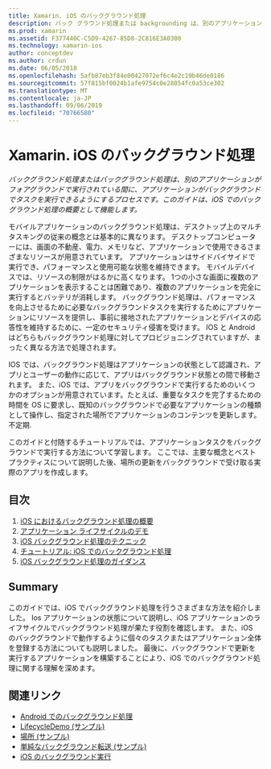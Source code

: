 ```yaml
---
title: Xamarin. iOS のバックグラウンド処理
description: バック グラウンド処理または backgrounding は、別のアプリケーションがフォア グラウンドで実行中に、アプリケーションにバック グラウンドでタスクを実行させる処理です。 このガイドは、iOSにおけるバック グラウンド処理の概要を説明します。
ms.prod: xamarin
ms.assetid: F377440C-C5D9-4267-85D8-2C816E3A0300
ms.technology: xamarin-ios
author: conceptdev
ms.author: crdun
ms.date: 06/05/2018
ms.openlocfilehash: 5afb87eb3f84e00427072ef6c4e2c19b46de0186
ms.sourcegitcommit: 57f815bf0024b1afe9754c0e28054fc0a53ce302
ms.translationtype: MT
ms.contentlocale: ja-JP
ms.lasthandoff: 09/06/2019
ms.locfileid: "70766580"
---
```

# <a name="backgrounding-in-xamarinios"></a>Xamarin. iOS のバックグラウンド処理

_バックグラウンド処理またはバックグラウンド処理は、別のアプリケーションがフォアグラウンドで実行されている間に、アプリケーションがバックグラウンドでタスクを実行できるようにするプロセスです。このガイドは、iOS でのバックグラウンド処理の概要として機能します。_

モバイルアプリケーションのバックグラウンド処理は、デスクトップ上のマルチタスキングの従来の概念とは基本的に異なります。 デスクトップコンピューターには、画面の不動産、電力、メモリなど、アプリケーションで使用できるさまざまなリソースが用意されています。 アプリケーションはサイドバイサイドで実行でき、パフォーマンスと使用可能な状態を維持できます。 モバイルデバイスでは、リソースの制限がはるかに高くなります。 1つの小さな画面に複数のアプリケーションを表示することは困難であり、複数のアプリケーションを完全に実行するとバッテリが消耗します。 バックグラウンド処理は、パフォーマンスを向上させるために必要なバックグラウンドタスクを実行するためにアプリケーションにリソースを提供し、事前に接地されたアプリケーションとデバイスの応答性を維持するために、一定のセキュリティ侵害を受けます。 IOS と Android はどちらもバックグラウンド処理に対してプロビジョニングされていますが、まったく異なる方法で処理されます。

IOS では、バックグラウンド処理はアプリケーションの状態として認識され、アプリとユーザーの動作に応じて、アプリはバックグラウンド状態との間で移動されます。 また、iOS では、アプリをバックグラウンドで実行するためのいくつかのオプションが用意されています。たとえば、重要なタスクを完了するための時間を OS に要求し、既知のバックグラウンドで必要なアプリケーションの種類として操作し、指定された場所でアプリケーションのコンテンツを更新します。不定期.

このガイドと付随するチュートリアルでは、アプリケーションタスクをバックグラウンドで実行する方法について学習します。 ここでは、主要な概念とベストプラクティスについて説明した後、場所の更新をバックグラウンドで受け取る実際のアプリを作成します。

## <a name="contents"></a>目次

1. [iOS におけるバックグラウンド処理の概要](~/ios/app-fundamentals/backgrounding/introduction-to-backgrounding-in-ios.md)
1. [アプリケーション ライフサイクルのデモ](~/ios/app-fundamentals/backgrounding/application-lifecycle-demo.md)
1. [iOS バックグラウンド処理のテクニック](~/ios/app-fundamentals/backgrounding/ios-backgrounding-techniques/index.md)
1. [チュートリアル: iOS でのバックグラウンド処理](~/ios/app-fundamentals/backgrounding/ios-backgrounding-walkthroughs/index.md)
1. [iOS バックグラウンド処理のガイダンス](~/ios/app-fundamentals/backgrounding/ios-backgrounding-guidance.md)

## <a name="summary"></a>Summary

このガイドでは、iOS でバックグラウンド処理を行うさまざまな方法を紹介しました。 Ios アプリケーションの状態について説明し、iOS アプリケーションのライフサイクルでバックグラウンド処理が果たす役割を確認します。 また、iOS のバックグラウンドで動作するように個々のタスクまたはアプリケーション全体を登録する方法についても説明しました。 最後に、バックグラウンドで更新を実行するアプリケーションを構築することにより、iOS でのバックグラウンド処理に関する理解を深めます。

## <a name="related-links"></a>関連リンク

- [Android でのバックグラウンド処理](~/android/app-fundamentals/services/index.md)
- [LifecycleDemo (サンプル)](https://docs.microsoft.com/samples/xamarin/ios-samples/lifecycledemo)
- [場所 (サンプル)](https://docs.microsoft.com/samples/xamarin/ios-samples/location)
- [単純なバックグラウンド転送 (サンプル)](https://docs.microsoft.com/samples/xamarin/ios-samples/simplebackgroundtransfer)
- [iOS のバックグラウンド実行](https://developer.apple.com/library/ios/documentation/iPhone/Conceptual/iPhoneOSProgrammingGuide/BackgroundExecution/BackgroundExecution.html)
